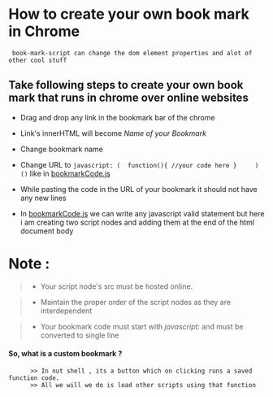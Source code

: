 # How to create your own book mark in Chrome

     book-mark-script can change the dom element properties and alot of other cool stuff
  


## Take following steps to create your own book mark that runs in chrome over online websites

  + Drag and drop any link in the bookmark bar of the chrome
  
  + Link's innerHTML will become _Name of your Bookmark_ 
  
  + Change bookmark name
  
  + Change URL to  ```javascript: (  function(){ //your code here }     )()``` 
  like in [bookmarkCode.js](https://yopensource.github.io/bookmarkletDemoForKids/Bookmarklet/bookmarkCode.js)
  
  + While pasting the code in the URL of your bookmark it should not have any new lines
  
  + In [bookmarkCode.js](https://yopensource.github.io/bookmarkletDemoForKids/Bookmarklet/bookmarkCode.js) we can write any javascript valid statement
    but here i am creating two script nodes and adding them at the end of the html document body
  
  
  
  
#  Note : 

> - Your script node's src must be hosted online.

> - Maintain the proper order of the script nodes as they are interdependent

> - Your bookmark code must start with *javascript:* and must be converted to single line




#### So, what is a custom bookmark ?
          >> In nut shell , its a button which on clicking runs a saved function code.
          >> All we will we do is load other scripts using that function
